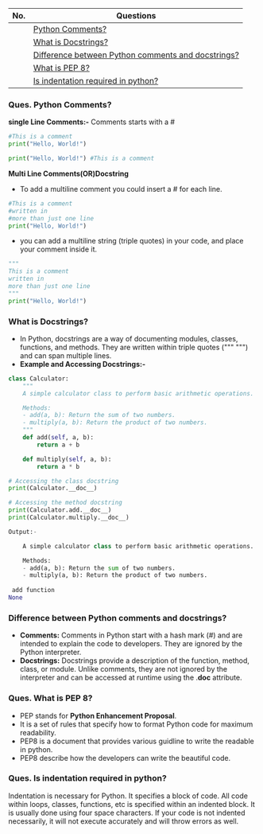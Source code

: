 |  No.  | Questions                                                                                                |
| :---: | -------------------------------------------------------------------------------------------------------- |
|       | [Python Comments?](#ques-python-comments)                                                                |
|       | [What is Docstrings?](#what-is-docstrings)                                                               |
|       | [Difference between Python comments and docstrings?](#difference-between-python-comments-and-docstrings) |
|       | [What is PEP 8?](#ques-what-is-pep-8)                                                                    |
|       | [Is indentation required in python?](#ques-is-indentation-required-in-python)                            |

### **Ques. Python Comments?**
__single Line Comments:-__ Comments starts with a #
```python
#This is a comment
print("Hello, World!")

print("Hello, World!") #This is a comment
```
__Multi Line Comments(OR)Docstring__
* To add a multiline comment you could insert a # for each line.
```python
#This is a comment
#written in
#more than just one line
print("Hello, World!")
```
* you can add a multiline string (triple quotes) in your code, and place your comment inside it.
```python
"""
This is a comment
written in
more than just one line
"""
print("Hello, World!")
```

### What is Docstrings?
* In Python, docstrings are a way of documenting modules, classes, functions, and methods. They are written within triple quotes (""" """) and can span multiple lines.
* **Example and Accessing Docstrings:-**
```python
class Calculator:
    """
    A simple calculator class to perform basic arithmetic operations.

    Methods:
    - add(a, b): Return the sum of two numbers.
    - multiply(a, b): Return the product of two numbers.
    """
    def add(self, a, b):
        return a + b

    def multiply(self, a, b):
        return a * b

# Accessing the class docstring
print(Calculator.__doc__)

# Accessing the method docstring
print(Calculator.add.__doc__)
print(Calculator.multiply.__doc__)

Output:-

    A simple calculator class to perform basic arithmetic operations.

    Methods:
    - add(a, b): Return the sum of two numbers.
    - multiply(a, b): Return the product of two numbers.
    
 add function 
None
```

### Difference between Python comments and docstrings?
* **Comments:** Comments in Python start with a hash mark (#) and are intended to explain the code to developers. They are ignored by the Python interpreter.
* **Docstrings:** Docstrings provide a description of the function, method, class, or module. Unlike comments, they are not ignored by the interpreter and can be accessed at runtime using the .__doc__ attribute.


### **Ques. What is PEP 8?**
* PEP stands for __Python Enhancement Proposal__. 
* It is a set of rules that specify how to format Python code for maximum readability.
* PEP8 is a document that provides various guidline to write the readable in python.
* PEP8 describe how the developers can write the beautiful code.

### **Ques. Is indentation required in python?**
Indentation is necessary for Python. It specifies a block of code. All code within loops, classes, functions, etc is specified within an indented block. It is usually done using four space characters. If your code is not indented necessarily, it will not execute accurately and will throw errors as well.